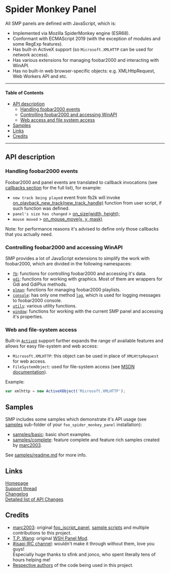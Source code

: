 # Spider Monkey Panel 

All SMP panels are defined with JavaScript, which is:
- Implemented via Mozilla SpiderMonkey engine (ESR68).
- Conformant with ECMAScript 2019 (with the exception of modules and some RegExp features).
- Has built-in ActiveX support (so `Microsoft.XMLHTTP` can be used for network access).
- Has various extensions for managing foobar2000 and interacting with WinAPI.
- Has no built-in web browser-specific objects: e.g. XMLHttpRequest, Web Workers API and etc.

___
#### Table of Contents
- [API description](#api-description)
   - [Handling foobar2000 events](#foobar2000-events)
   - [Controlling foobar2000 and accessing WinAPI](#controlling-foobar2000)
   - [Web access and file system access](#web-and-file-system-access)
- [Samples](#samples)
- [Links](#links)
- [Credits](#credits)
___

## API description<a name="api-description"></a>

### Handling foobar2000 events<a name="foobar2000-events"></a>

Foobar2000 and panel events are translated to callback invocations (see [callbacks section](module-callbacks.html) for the full list), for example: 
- `new track being played` event from fb2k will invoke [on_playback_new_track(new_track_handle)](module-callbacks.html#~on_playback_new_track) function from user script, if such function was defined.
- `panel's size has changed` > [on_size(width, height)](module-callbacks.html#~on_size); 
- `mouse moved` > [on_mouse_move(x, y, mask)](module-callbacks.html#~on_mouse_move)

Note: for performance reasons it's advised to define only those callbacks that you actually need.

### Controlling foobar2000 and accessing WinAPI<a name="controlling-foobar2000"></a>

SMP provides a lot of JavaScript extensions to simplify the work with foobar2000, which are divided in the following namespaces:

- [`fb`](fb.html): functions for controlling foobar2000 and accessing it's data.
- [`gdi`](gdi.html): functions for working with graphics. Most of them are wrappers for Gdi and GdiPlus methods.
- [`plman`](plman.html): functions for managing foobar2000 playlists.
- [`console`](console.html): has only one method [`log`](console.html#.log), which is used for logging messages to foobar2000 console.
- [`utils`](utils.html): various utility functions.
- [`window`](window.html): functions for working with the current SMP panel and accessing it's properties.

### Web and file-system access<a name="web-and-file-system-access"></a>

Built-in [`ActiveX`](ActiveXObject.html) support further expands the range of available features and allows for easy file-system and web access:
- `Microsoft.XMLHTTP`: this object can be used in place of `XMLHttpRequest` for web access.
- `FileSystemObject`: used for file-system access (see [MSDN documentation](https://docs.microsoft.com/en-us/previous-versions/windows/internet-explorer/ie-developer/windows-scripting/6kxy1a51(v%3dvs.84))).

Example:
```javascript
var xmlhttp = new ActiveXObject('Microsoft.XMLHTTP');
```

## Samples<a name="samples"></a>

SMP includes some samples which demonstrate it's API usage (see [samples](../../samples) sub-folder of your `foo_spider_monkey_panel` installation):
- [samples/basic](../../samples/basic): basic short examples.
- [samples/complete](../../samples/complete): feature complete and feature rich samples created by [marc2003][marc_scripts].

See [samples/readme.md](../../samples/readme.md) for more info.

## Links<a name="links"></a>

[Homepage](https://theqwertiest.github.io/foo_spider_monkey_panel)  
[Support thread](https://hydrogenaud.io/index.php/topic,116669.new.html)  
[Changelog][changelog]  
[Detailed list of API Changes][api_changes]

## Credits<a name="credits"></a>
- [marc2003](https://github.com/marc2k3): original [foo_jscript_panel](https://github.com/marc2k3/foo_jscript_panel), [sample scripts][marc_scripts] and multiple contributions to this project.
- [T.P. Wang](https://hydrogenaud.io/index.php?action=profile;u=44175): original [WSH Panel Mod](https://code.google.com/archive/p/foo-wsh-panel-mod).
- [#jsapi IRC channel](https://wiki.mozilla.org/IRC): wouldn't make it through without them, love you guys!  
  Especially huge thanks to sfink and jonco, who spent literally tens of hours helping me!
- [Respective authors][third_part_notices] of the code being used in this project.

[changelog]: https://github.com/TheQwertiest/foo_spider_monkey_panel/blob/master/CHANGELOG.md
[third_part_notices]: https://github.com/TheQwertiest/foo_spider_monkey_panel/blob/master/THIRD_PARTY_NOTICES.md
[api_changes]: https://theqwertiest.github.io/foo_spider_monkey_panel/docs/script_documentation/api_changes
[marc_scripts]: https://github.com/TheQwertiest/smp_2003
